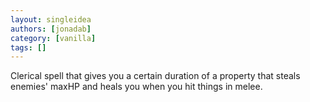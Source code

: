 ```yaml
---
layout: singleidea
authors: [jonadab]
category: [vanilla]
tags: []
---
```

Clerical spell that gives you a certain duration of a property that steals enemies' maxHP and heals you when you hit things in melee.
